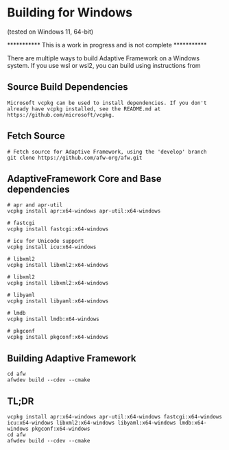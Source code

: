 # Building for Windows
(tested on Windows 11, 64-bit)

*********** This is a work in progress and is not complete ***********

There are multiple ways to build Adaptive Framework on a Windows system. If you use wsl or wsl2, you can build using instructions from 

## Source Build Dependencies

    Microsoft vcpkg can be used to install dependencies. If you don't already have vcpkg installed, see the README.md at https://github.com/microsoft/vcpkg.

## Fetch Source

    # Fetch source for Adaptive Framework, using the 'develop' branch
    git clone https://github.com/afw-org/afw.git    

## AdaptiveFramework Core and Base dependencies

    # apr and apr-util
    vcpkg install apr:x64-windows apr-util:x64-windows

    # fastcgi
    vcpkg install fastcgi:x64-windows

    # icu for Unicode support
    vcpkg install icu:x64-windows

    # libxml2
    vcpkg install libxml2:x64-windows

    # libxml2
    vcpkg install libxml2:x64-windows

    # libyaml
    vcpkg install libyaml:x64-windows

    # lmdb
    vcpkg install lmdb:x64-windows

    # pkgconf
    vcpkg install pkgconf:x64-windows

## Building Adaptive Framework

    cd afw
    afwdev build --cdev --cmake

## TL;DR

    vcpkg install apr:x64-windows apr-util:x64-windows fastcgi:x64-windows icu:x64-windows libxml2:x64-windows libyaml:x64-windows lmdb:x64-windows pkgconf:x64-windows
    cd afw
    afwdev build --cdev --cmake
